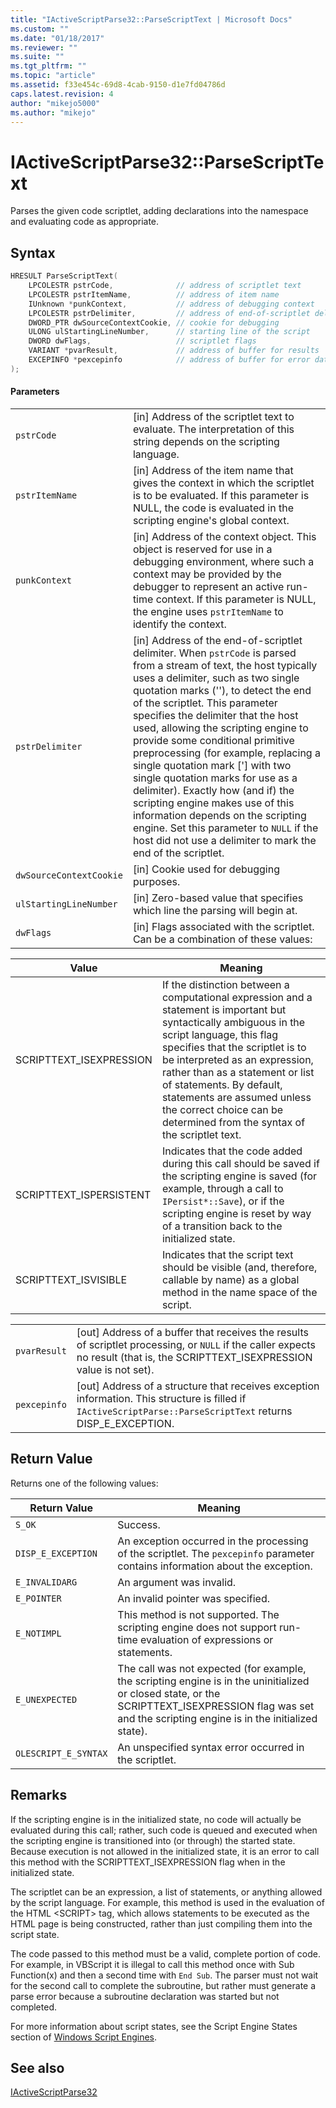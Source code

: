 ```yaml
---
title: "IActiveScriptParse32::ParseScriptText | Microsoft Docs"
ms.custom: ""
ms.date: "01/18/2017"
ms.reviewer: ""
ms.suite: ""
ms.tgt_pltfrm: ""
ms.topic: "article"
ms.assetid: f33e454c-69d8-4cab-9150-d1e7fd04786d
caps.latest.revision: 4
author: "mikejo5000"
ms.author: "mikejo"
---
```

# IActiveScriptParse32::ParseScriptText
Parses the given code scriptlet, adding declarations into the namespace and evaluating code as appropriate.  
  
## Syntax  
  
```cpp
HRESULT ParseScriptText(  
    LPCOLESTR pstrCode,              // address of scriptlet text  
    LPCOLESTR pstrItemName,          // address of item name  
    IUnknown *punkContext,           // address of debugging context  
    LPCOLESTR pstrDelimiter,         // address of end-of-scriptlet delimiter  
    DWORD_PTR dwSourceContextCookie, // cookie for debugging  
    ULONG ulStartingLineNumber,      // starting line of the script  
    DWORD dwFlags,                   // scriptlet flags  
    VARIANT *pvarResult,             // address of buffer for results  
    EXCEPINFO *pexcepinfo            // address of buffer for error data  
);  
```  
  
#### Parameters  
  
|||  
|-|-|  
|`pstrCode`|[in] Address of the scriptlet text to evaluate. The interpretation of this string depends on the scripting language.|  
|`pstrItemName`|[in] Address of the item name that gives the context in which the scriptlet is to be evaluated. If this parameter is NULL, the code is evaluated in the scripting engine's global context.|  
|`punkContext`|[in] Address of the context object. This object is reserved for use in a debugging environment, where such a context may be provided by the debugger to represent an active run-time context. If this parameter is NULL, the engine uses `pstrItemName` to identify the context.|  
|`pstrDelimiter`|[in] Address of the end-of-scriptlet delimiter. When `pstrCode` is parsed from a stream of text, the host typically uses a delimiter, such as two single quotation marks (''), to detect the end of the scriptlet. This parameter specifies the delimiter that the host used, allowing the scripting engine to provide some conditional primitive preprocessing (for example, replacing a single quotation mark ['] with two single quotation marks for use as a delimiter). Exactly how (and if) the scripting engine makes use of this information depends on the scripting engine. Set this parameter to `NULL` if the host did not use a delimiter to mark the end of the scriptlet.|  
|`dwSourceContextCookie`|[in] Cookie used for debugging purposes.|  
|`ulStartingLineNumber`|[in] Zero-based value that specifies which line the parsing will begin at.|  
|`dwFlags`|[in] Flags associated with the scriptlet. Can be a combination of these values:|  
  
|Value|Meaning|  
|-----------|-------------|  
|SCRIPTTEXT_ISEXPRESSION|If the distinction between a computational expression and a statement is important but syntactically ambiguous in the script language, this flag specifies that the scriptlet is to be interpreted as an expression, rather than as a statement or list of statements. By default, statements are assumed unless the correct choice can be determined from the syntax of the scriptlet text.|  
|SCRIPTTEXT_ISPERSISTENT|Indicates that the code added during this call should be saved if the scripting engine is saved (for example, through a call to `IPersist*::Save`), or if the scripting engine is reset by way of a transition back to the initialized state.|  
|SCRIPTTEXT_ISVISIBLE|Indicates that the script text should be visible (and, therefore, callable by name) as a global method in the name space of the script.|  
  
|||  
|-|-|  
|`pvarResult`|[out] Address of a buffer that receives the results of scriptlet processing, or `NULL` if the caller expects no result (that is, the SCRIPTTEXT_ISEXPRESSION value is not set).|  
|`pexcepinfo`|[out] Address of a structure that receives exception information. This structure is filled if `IActiveScriptParse::ParseScriptText` returns DISP_E_EXCEPTION.|  
  
## Return Value  
 Returns one of the following values:  
  
|Return Value|Meaning|  
|------------------|-------------|  
|`S_OK`|Success.|  
|`DISP_E_EXCEPTION`|An exception occurred in the processing of the scriptlet. The `pexcepinfo` parameter contains information about the exception.|  
|`E_INVALIDARG`|An argument was invalid.|  
|`E_POINTER`|An invalid pointer was specified.|  
|`E_NOTIMPL`|This method is not supported. The scripting engine does not support run-time evaluation of expressions or statements.|  
|`E_UNEXPECTED`|The call was not expected (for example, the scripting engine is in the uninitialized or closed state, or the SCRIPTTEXT_ISEXPRESSION flag was set and the scripting engine is in the initialized state).|  
|`OLESCRIPT_E_SYNTAX`|An unspecified syntax error occurred in the scriptlet.|  
  
## Remarks  
 If the scripting engine is in the initialized state, no code will actually be evaluated during this call; rather, such code is queued and executed when the scripting engine is transitioned into (or through) the started state. Because execution is not allowed in the initialized state, it is an error to call this method with the SCRIPTTEXT_ISEXPRESSION flag when in the initialized state.  
  
 The scriptlet can be an expression, a list of statements, or anything allowed by the script language. For example, this method is used in the evaluation of the HTML \<SCRIPT> tag, which allows statements to be executed as the HTML page is being constructed, rather than just compiling them into the script state.  
  
 The code passed to this method must be a valid, complete portion of code. For example, in VBScript it is illegal to call this method once with Sub Function(x) and then a second time with `End Sub`. The parser must not wait for the second call to complete the subroutine, but rather must generate a parse error because a subroutine declaration was started but not completed.  
  
 For more information about script states, see the Script Engine States section of [Windows Script Engines](../../winscript/windows-script-engines.md).  
  
## See also  
 [IActiveScriptParse32](../../winscript/reference/iactivescriptparse32.md)